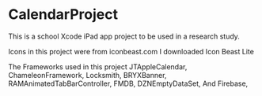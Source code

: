 # CalendarProject

This is a school Xcode iPad app project to be used in a research study. 

Icons in this project were from iconbeast.com
I downloaded Icon Beast Lite

The Frameworks used in this project
JTAppleCalendar,
ChameleonFramework,
Locksmith,
BRYXBanner,
RAMAnimatedTabBarController,
FMDB,
DZNEmptyDataSet,
And Firebase,

